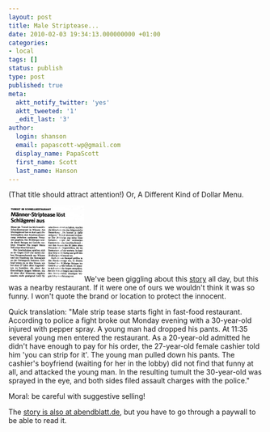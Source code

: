 ```yaml
---
layout: post
title: Male Striptease...
date: 2010-02-03 19:34:13.000000000 +01:00
categories:
- local
tags: []
status: publish
type: post
published: true
meta:
  aktt_notify_twitter: 'yes'
  aktt_tweeted: '1'
  _edit_last: '3'
author:
  login: shanson
  email: papascott-wp@gmail.com
  display_name: PapaScott
  first_name: Scott
  last_name: Hanson
---
```

<p>(That title should attract attention!) Or, A Different Kind of Dollar Menu. </p>
<p><a href="/wordpress/wp-content/uploads/2010/02/han-winsen.jpg"><img src="/wordpress/wp-content/uploads/2010/02/han-winsen-150x150.jpg" alt="" width="150" height="150" class="alignnone size-thumbnail wp-image-3710" align="left<br />
" /></a>We've been giggling about this <a href="/wordpress/wp-content/uploads/2010/02/han-winsen.jpg">story</a> all day, but this was a nearby restaurant. If it were one of ours we wouldn't think it was so funny. I won't quote the brand or location to protect the innocent.</p>
<p>Quick translation: "Male strip tease starts fight in fast-food restaurant. According to police a fight broke out Monday evening with a 30-year-old injured with pepper spray. A young man had dropped his pants. At 11:35 several young men entered the restaurant. As a 20-year-old admitted he didn't have enough to pay for his order, the 27-year-old female cashier told him 'you can strip for it'. The young man pulled down his pants. The cashier's boyfriend (waiting for her in the lobby) did not find that funny at all, and attacked the young man. In the resulting tumult the 30-year-old was sprayed in the eye, and both sides filed assault charges with the police." </p>
<p>Moral: be careful with suggestive selling!</p>
<p>The <a href="http://www.abendblatt.de/region/harburg/article1367223/Schlaegerei-im-Schnellrestaurant.html">story is also at abendblatt.de</a>, but you have to go through a paywall to be able to read it.</p>
